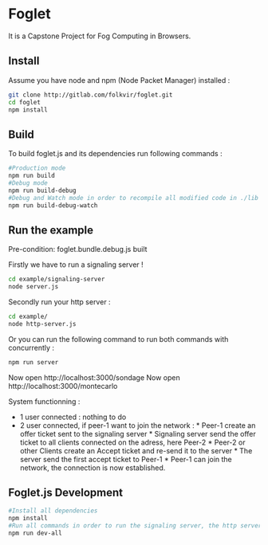 # Foglet
It is a Capstone Project for Fog Computing in Browsers.

## Install
Assume you have node and npm (Node Packet Manager) installed :
```bash
git clone http://gitlab.com/folkvir/foglet.git
cd foglet
npm install
```

## Build
To build foglet.js and its dependencies run following commands :

```bash
#Production mode
npm run build
#Debug mode
npm run build-debug
#Debug and Watch mode in order to recompile all modified code in ./lib
npm run build-debug-watch
```

## Run the example
Pre-condition: foglet.bundle.debug.js built

Firstly we have to run a signaling server !
```bash
cd example/signaling-server
node server.js
```

Secondly run your http server  :
```bash
cd example/
node http-server.js
```

Or you can run the following command to run both commands with concurrently :
```bash
npm run server
```

Now open http://localhost:3000/sondage
Now open http://localhost:3000/montecarlo

System functionning :
* 1 user connected : nothing to do
* 2 user connected, if peer-1 want to join the network :
      * Peer-1 create an offer ticket sent to the signaling server
      * Signaling server send the offer ticket to all clients connected on the adress, here Peer-2
      * Peer-2 or other Clients create an Accept ticket and re-send it to the server
      * The server send the first accept ticket to Peer-1
      * Peer-1 can join the network, the connection is now established.

## Foglet.js Development

```bash
#Install all dependencies
npm install
#Run all commands in order to run the signaling server, the http server and the build in watch mode.
npm run dev-all
```
